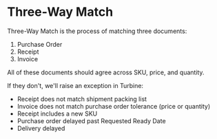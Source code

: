 # Three-Way Match

Three-Way Match is the process of matching three documents:
1. Purchase Order
2. Receipt
3. Invoice

All of these documents should agree across SKU, price, and quantity.

If they don't, we'll raise an exception in Turbine:
- Receipt does not match shipment packing list
- Invoice does not match purchase order tolerance (price or quantity)
- Receipt includes a new SKU
- Purchase order delayed past Requested Ready Date
- Delivery delayed
